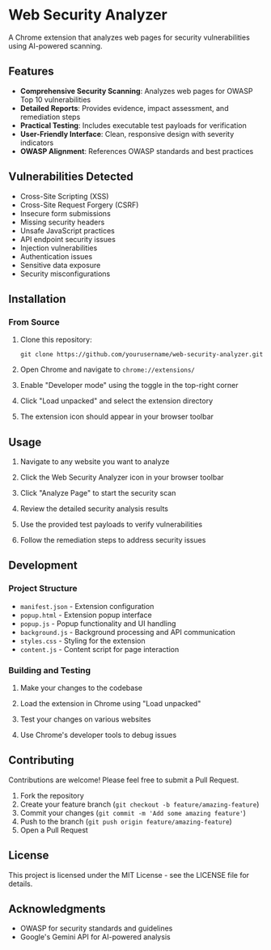 # Web Security Analyzer

A Chrome extension that analyzes web pages for security vulnerabilities using AI-powered scanning.

## Features

- **Comprehensive Security Scanning**: Analyzes web pages for OWASP Top 10 vulnerabilities
- **Detailed Reports**: Provides evidence, impact assessment, and remediation steps
- **Practical Testing**: Includes executable test payloads for verification
- **User-Friendly Interface**: Clean, responsive design with severity indicators
- **OWASP Alignment**: References OWASP standards and best practices

## Vulnerabilities Detected

- Cross-Site Scripting (XSS)
- Cross-Site Request Forgery (CSRF)
- Insecure form submissions
- Missing security headers
- Unsafe JavaScript practices
- API endpoint security issues
- Injection vulnerabilities
- Authentication issues
- Sensitive data exposure
- Security misconfigurations

## Installation

### From Source

1. Clone this repository:
   ```
   git clone https://github.com/yourusername/web-security-analyzer.git
   ```

2. Open Chrome and navigate to `chrome://extensions/`

3. Enable "Developer mode" using the toggle in the top-right corner

4. Click "Load unpacked" and select the extension directory

5. The extension icon should appear in your browser toolbar

## Usage

1. Navigate to any website you want to analyze

2. Click the Web Security Analyzer icon in your browser toolbar

3. Click "Analyze Page" to start the security scan

4. Review the detailed security analysis results

5. Use the provided test payloads to verify vulnerabilities

6. Follow the remediation steps to address security issues

## Development

### Project Structure

- `manifest.json` - Extension configuration
- `popup.html` - Extension popup interface
- `popup.js` - Popup functionality and UI handling
- `background.js` - Background processing and API communication
- `styles.css` - Styling for the extension
- `content.js` - Content script for page interaction

### Building and Testing

1. Make your changes to the codebase

2. Load the extension in Chrome using "Load unpacked"

3. Test your changes on various websites

4. Use Chrome's developer tools to debug issues

## Contributing

Contributions are welcome! Please feel free to submit a Pull Request.

1. Fork the repository
2. Create your feature branch (`git checkout -b feature/amazing-feature`)
3. Commit your changes (`git commit -m 'Add some amazing feature'`)
4. Push to the branch (`git push origin feature/amazing-feature`)
5. Open a Pull Request

## License

This project is licensed under the MIT License - see the LICENSE file for details.

## Acknowledgments

- OWASP for security standards and guidelines
- Google's Gemini API for AI-powered analysis
